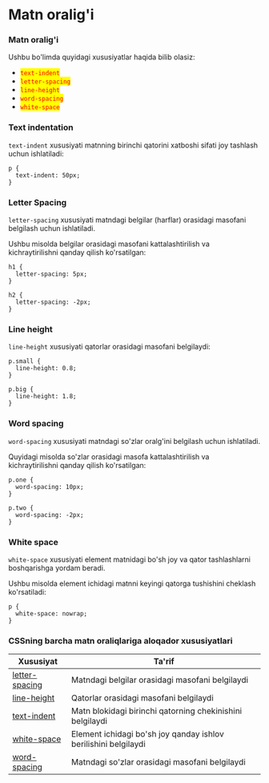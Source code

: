 # Matn oralig'i

### Matn oralig'i <a href="#matn-oraligi" id="matn-oraligi"></a>

Ushbu bo'limda quyidagi xususiyatlar haqida bilib olasiz:

* <mark style="color:red;">`text-indent`</mark>
* <mark style="color:red;">`letter-spacing`</mark>
* <mark style="color:red;">`line-height`</mark>
* <mark style="color:red;">`word-spacing`</mark>
* <mark style="color:red;">`white-space`</mark>

### Text indentation <a href="#text-indentation" id="text-indentation"></a>

`text-indent` xususiyati matnning birinchi qatorini xatboshi sifati joy tashlash uchun ishlatiladi:

```
p {
  text-indent: 50px;
}
```

### Letter Spacing

`letter-spacing` xususiyati matndagi belgilar (harflar) orasidagi masofani belgilash uchun ishlatiladi.

Ushbu misolda belgilar orasidagi masofani kattalashtirilish va kichraytirilishni qanday qilish ko'rsatilgan:

```
h1 {
  letter-spacing: 5px;
}

h2 {
  letter-spacing: -2px;
}
```

### Line height <a href="#line-height" id="line-height"></a>

`line-height` xususiyati qatorlar orasidagi masofani belgilaydi:

```
p.small {
  line-height: 0.8;
}

p.big {
  line-height: 1.8;
}
```

### Word spacing <a href="#soz-oraligi" id="soz-oraligi"></a>

`word-spacing` xususiyati matndagi so'zlar oralg'ini belgilash uchun ishlatiladi.

Quyidagi misolda so'zlar orasidagi masofa kattalashtirilish va kichraytirilishni qanday qilish ko'rsatilgan:

```
p.one {
  word-spacing: 10px;
}

p.two {
  word-spacing: -2px;
}
```

### White space <a href="#white-space" id="white-space"></a>

`white-space` xususiyati element matnidagi bo'sh joy va qator tashlashlarni boshqarishga yordam beradi.

Ushbu misolda element ichidagi matnni keyingi qatorga tushishini cheklash ko'rsatiladi:

```
p {
  white-space: nowrap;
}
```

### CSSning barcha matn oraliqlariga aloqador xususiyatlari <a href="#css-barcha-matn-oraligi-xususiyatlari" id="css-barcha-matn-oraligi-xususiyatlari"></a>

| Xususiyat                                                                       | Ta'rif                                                          |
| ------------------------------------------------------------------------------- | --------------------------------------------------------------- |
| [letter-spacing](https://www.w3schools.com/cssref/pr\_text\_letter-spacing.asp) | Matndagi belgilar orasidagi masofani belgilaydi                 |
| [line-height](https://www.w3schools.com/cssref/pr\_dim\_line-height.asp)        | Qatorlar orasidagi masofani belgilaydi                          |
| [text-indent](https://www.w3schools.com/cssref/pr\_text\_text-indent.asp)       | Matn blokidagi birinchi qatorning chekinishini belgilaydi       |
| [white-space](https://www.w3schools.com/cssref/pr\_text\_white-space.asp)       | Element ichidagi bo'sh joy qanday ishlov berilishini belgilaydi |
| [word-spacing](https://www.w3schools.com/cssref/pr\_text\_word-spacing.asp)     | Matndagi so'zlar orasidagi masofani belgilaydi                  |
